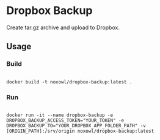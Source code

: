 # Dropbox Backup

Create tar.gz archive and upload to Dropbox.

## Usage

### Build
<code>
docker build -t noxowl/dropbox-backup:latest .
</code>

### Run
<code>
docker run -it --name dropbox-backup -e DROPBOX_BACKUP_ACCESS_TOKEN="YOUR_TOKEN" -e DROPBOX_BACKUP_TO="YOUR_DROPBOX_APP_FOLDER_PATH" -v [ORIGIN_PATH]:/srv/origin noxowl/dropbox-backup:latest
</code>
